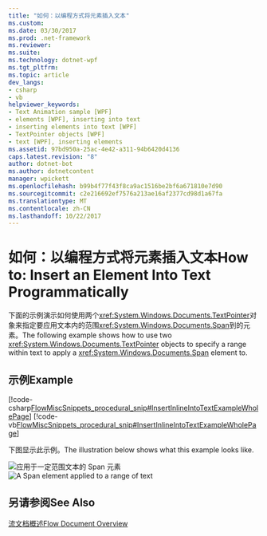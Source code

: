 ```yaml
---
title: "如何：以编程方式将元素插入文本"
ms.custom: 
ms.date: 03/30/2017
ms.prod: .net-framework
ms.reviewer: 
ms.suite: 
ms.technology: dotnet-wpf
ms.tgt_pltfrm: 
ms.topic: article
dev_langs:
- csharp
- vb
helpviewer_keywords:
- Text Animation sample [WPF]
- elements [WPF], inserting into text
- inserting elements into text [WPF]
- TextPointer objects [WPF]
- text [WPF], inserting elements
ms.assetid: 97bd950a-25ac-4e42-a311-94b6420d4136
caps.latest.revision: "8"
author: dotnet-bot
ms.author: dotnetcontent
manager: wpickett
ms.openlocfilehash: b99b4f77f43f8ca9ac1516be2bf6a671810e7d90
ms.sourcegitcommit: c2e216692ef7576a213ae16af2377cd98d1a67fa
ms.translationtype: MT
ms.contentlocale: zh-CN
ms.lasthandoff: 10/22/2017
---
```

# <a name="how-to-insert-an-element-into-text-programmatically"></a><span data-ttu-id="84b6f-102">如何：以编程方式将元素插入文本</span><span class="sxs-lookup"><span data-stu-id="84b6f-102">How to: Insert an Element Into Text Programmatically</span></span>
<span data-ttu-id="84b6f-103">下面的示例演示如何使用两个<xref:System.Windows.Documents.TextPointer>对象来指定要应用文本内的范围<xref:System.Windows.Documents.Span>到的元素。</span><span class="sxs-lookup"><span data-stu-id="84b6f-103">The following example shows how to use two <xref:System.Windows.Documents.TextPointer> objects to specify a range within text to apply a <xref:System.Windows.Documents.Span> element to.</span></span>  
  
## <a name="example"></a><span data-ttu-id="84b6f-104">示例</span><span class="sxs-lookup"><span data-stu-id="84b6f-104">Example</span></span>  
 [!code-csharp[FlowMiscSnippets_procedural_snip#InsertInlineIntoTextExampleWholePage](../../../../samples/snippets/csharp/VS_Snippets_Wpf/FlowMiscSnippets_procedural_snip/CSharp/InsertInlineIntoTextExample.cs#insertinlineintotextexamplewholepage)]
 [!code-vb[FlowMiscSnippets_procedural_snip#InsertInlineIntoTextExampleWholePage](../../../../samples/snippets/visualbasic/VS_Snippets_Wpf/FlowMiscSnippets_procedural_snip/VisualBasic/InsertInlineIntoTextExample.vb#insertinlineintotextexamplewholepage)]  
  
 <span data-ttu-id="84b6f-105">下图显示此示例。</span><span class="sxs-lookup"><span data-stu-id="84b6f-105">The illustration below shows what this example looks like.</span></span>  
  
 <span data-ttu-id="84b6f-106">![应用于一定范围文本的 Span 元素](../../../../docs/framework/wpf/advanced/media/flow-insertelementintotextprogrammatically.png "Flow_InsertElementIntoTextProgrammatically")</span><span class="sxs-lookup"><span data-stu-id="84b6f-106">![A Span element applied to a range of text](../../../../docs/framework/wpf/advanced/media/flow-insertelementintotextprogrammatically.png "Flow_InsertElementIntoTextProgrammatically")</span></span>  
  
## <a name="see-also"></a><span data-ttu-id="84b6f-107">另请参阅</span><span class="sxs-lookup"><span data-stu-id="84b6f-107">See Also</span></span>  
 [<span data-ttu-id="84b6f-108">流文档概述</span><span class="sxs-lookup"><span data-stu-id="84b6f-108">Flow Document Overview</span></span>](../../../../docs/framework/wpf/advanced/flow-document-overview.md)
